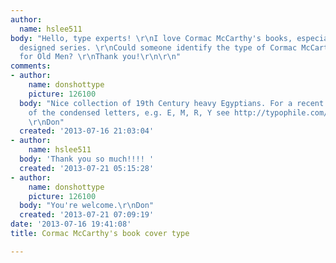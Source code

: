 ```yaml
---
author:
  name: hslee511
body: "Hello, type experts! \r\nI love Cormac McCarthy's books, especially these newly
  designed series. \r\nCould someone identify the type of Cormac McCarthy's No Country
  for Old Men? \r\nThank you!\r\n\r\n"
comments:
- author:
    name: donshottype
    picture: 126100
  body: "Nice collection of 19th Century heavy Egyptians. For a recent discussion
    of the condensed letters, e.g. E, M, R, Y see http://typophile.com/node/103942.
    \r\nDon"
  created: '2013-07-16 21:03:04'
- author:
    name: hslee511
  body: 'Thank you so much!!!! '
  created: '2013-07-21 05:15:28'
- author:
    name: donshottype
    picture: 126100
  body: "You're welcome.\r\nDon"
  created: '2013-07-21 07:09:19'
date: '2013-07-16 19:41:08'
title: Cormac McCarthy's book cover type

---
```

